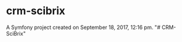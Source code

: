 crm-scibrix
===========

A Symfony project created on September 18, 2017, 12:16 pm.
"# CRM-SciBrix" 
